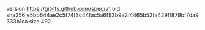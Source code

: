 version https://git-lfs.github.com/spec/v1
oid sha256:e5bb644ae2c5f74f3c44fac5a6f93b9a2f4465b52fa429ff879bf7da9333b1ca
size 492
